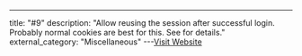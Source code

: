 ---
title: "#9"
description: "Allow reusing the session after successful login. Probably normal cookies are best for this. See  for details."
external_category: "Miscellaneous"
---[Visit Website](https://github.com/sigalor/whatsapp-web-reveng/issues/9)


